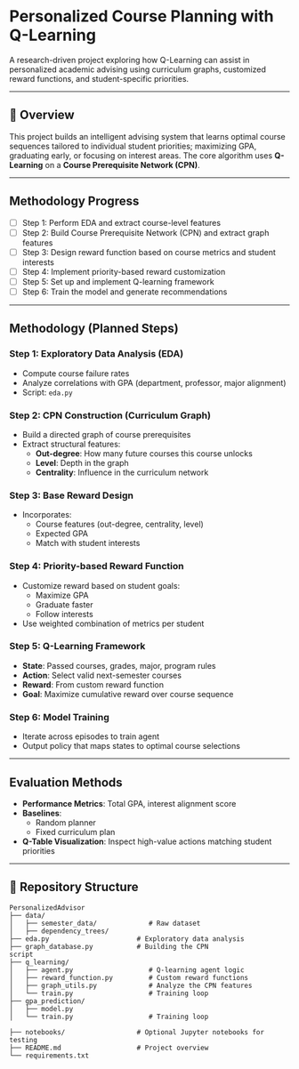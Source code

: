 # Personalized Course Planning with Q-Learning

A research-driven project exploring how Q-Learning can assist in personalized academic advising using curriculum graphs, customized reward functions, and student-specific priorities.

---

## 📌 Overview

This project builds an intelligent advising system that learns optimal course sequences tailored to individual student priorities; maximizing GPA, graduating early, or focusing on interest areas. The core algorithm uses **Q-Learning** on a **Course Prerequisite Network (CPN)**.

---

## Methodology Progress

-   [ ] Step 1: Perform EDA and extract course-level features
-   [ ] Step 2: Build Course Prerequisite Network (CPN) and extract graph features
-   [ ] Step 3: Design reward function based on course metrics and student interests
-   [ ] Step 4: Implement priority-based reward customization
-   [ ] Step 5: Set up and implement Q-learning framework
-   [ ] Step 6: Train the model and generate recommendations

---

## Methodology (Planned Steps)

### Step 1: Exploratory Data Analysis (EDA)

-   Compute course failure rates
-   Analyze correlations with GPA (department, professor, major alignment)
-   Script: `eda.py`

### Step 2: CPN Construction (Curriculum Graph)

-   Build a directed graph of course prerequisites
-   Extract structural features:
    -   **Out-degree**: How many future courses this course unlocks
    -   **Level**: Depth in the graph
    -   **Centrality**: Influence in the curriculum network

### Step 3: Base Reward Design

-   Incorporates:
    -   Course features (out-degree, centrality, level)
    -   Expected GPA
    -   Match with student interests

### Step 4: Priority-based Reward Function

-   Customize reward based on student goals:
    -   Maximize GPA
    -   Graduate faster
    -   Follow interests
-   Use weighted combination of metrics per student

### Step 5: Q-Learning Framework

-   **State**: Passed courses, grades, major, program rules
-   **Action**: Select valid next-semester courses
-   **Reward**: From custom reward function
-   **Goal**: Maximize cumulative reward over course sequence

### Step 6: Model Training

-   Iterate across episodes to train agent
-   Output policy that maps states to optimal course selections

---

## Evaluation Methods

-   **Performance Metrics**: Total GPA, interest alignment score
-   **Baselines**:
    -   Random planner
    -   Fixed curriculum plan
-   **Q-Table Visualization**: Inspect high-value actions matching student priorities

---

## 📁 Repository Structure

````
PersonalizedAdvisor
├── data/
│   ├── semester_data/             # Raw dataset
│   ├── dependency_trees/
├── eda.py                      # Exploratory data analysis
├── graph_database.py           # Building the CPN
script
├── q_learning/
│   ├── agent.py                   # Q-learning agent logic
│   ├── reward_function.py         # Custom reward functions
│   ├── graph_utils.py             # Analyze the CPN features
│   └── train.py                   # Training loop
├── gpa_prediction/
│   ├── model.py
│   └── train.py                   # Training loop

├── notebooks/                  # Optional Jupyter notebooks for testing
├── README.md                   # Project overview
└── requirements.txt 
````

